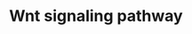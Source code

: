 ---
annotations:
- type: Pathway Ontology
  value: '"Wnt signaling'
- type: Pathway Ontology
  value: Wnt signaling pathway
authors:
- MaintBot
- Thomas
- Mkutmon
- Egonw
- Eweitz
description: 'WNT signal, through the canonical pathway, controls cell fate determination
  and through the non-canonical pathway controls cell movement and tissue polarity.
  The name "wnt" is a fusion of two terms, wg derived from the Drosophila gene wingless
  (wg) and int derived from the proto-oncogene integration-1, which is the mammalian
  homolog of wg. ß-catenin is the key regulated effector of Wnt, involved in canonical
  signaling . Free ß-catenin is bound by a multiprotein "destruction complex". The
  ß-catenin destruction complex is comprised of ß-catenin, scaffold proteins (APC,
  AXIN) and serine/threonine kinases that phosphorylate ß-catenin casein kinase 1
  (CSNK1A1, CSNK1D, CSNK1E, CSNK1G1) and GSK3B. The sequential phosphorylation of
  ß-catenin by casein kinase 1 and GSK3 is recognised by an SCF-class E3-ubiquitin
  ligase, which targets it for polyubiquitination and proteosomal destruction. Canonical
  WNT signals are transduced through a two-part receptor, a seven-transmembrane Frizzled
  (FZD) and low density lipoprotein receptor-related protein 5/6 (LRP5/LRP6) to a
  ß-catenin (CTNNB1) signaling cascade. On recruitment of deshevelled (DVL1) to FZD
  and AXIN to LRP6, ß-catenin destruction complex disassembles leading to its stabilization
  and nuclear accumulation. Nuclear ß-catenin binds to T-cell factor/lymphoid enhancer
  factor (TCF/LEF) family of transcription factors and Legless family docking protein,
  BCL9. These activate the transcription of Wnt target genes CCND1, MYC. Non-canonical
  WNT signaling diverges downstream after being transduced through FZD family receptors
  and co-receptors, ROR2 and RYK. This pathway does not involve ß-catenin-mediated
  gene expression. Small G proteins such as RAC1, RHOA and downstream effectors of
  RAC including JNK are DVL-dependant effector molecules of the non-canonical pathway.
  These have been implicated in cytoskeletal rearrangement, dendrite growth and control
  of cell polarity and orientation. Nemo-like kinase (NLK) and nuclear factor of activated
  T cells (NFAT) are Ca2+-dependant effectors of the non-canonical pathway. NLK inhibits
  canonical pathway by phosphorylation of TCF/LEF family transcription factors. NFAT
  transcription factor is implicated in convergent extension during early embryogenesis
  and carcinogenic metastasis.    Please access this pathway at [http://www.netpath.org/netslim/wnt_pathway.html
  NetSlim] database.  If you use this pathway, please cite the following paper: Kandasamy,
  K., Mohan, S. S., Raju, R., Keerthikumar, S., Kumar, G. S. S., Venugopal, A. K.,
  Telikicherla, D., Navarro, J. D., Mathivanan, S., Pecquet, C., Gollapudi, S. K.,
  Tattikota, S. G., Mohan, S., Padhukasahasram, H., Subbannayya, Y., Goel, R., Jacob,
  H. K. C., Zhong, J., Sekhar, R., Nanjappa, V., Balakrishnan, L., Subbaiah, R., Ramachandra,
  Y. L., Rahiman, B. A., Prasad, T. S. K., Lin, J., Houtman, J. C. D., Desiderio,
  S., Renauld, J., Constantinescu, S. N., Ohara, O., Hirano, T., Kubo, M., Singh,
  S., Khatri, P., Draghici, S., Bader, G. D., Sander, C., Leonard, W. J. and Pandey,
  A. (2010). NetPath: A public resource of curated signal transduction pathways. <i>Genome
  Biology</i>. 11:R3.'
last-edited: 2021-12-17
organisms:
- Bos taurus
redirect_from:
- /index.php/Pathway:WP980
- /instance/WP980
schema-jsonld:
- '@context': https://schema.org/
  '@id': https://wikipathways.github.io/pathways/WP980.html
  '@type': Dataset
  creator:
    '@type': Organization
    name: WikiPathways
  description: 'WNT signal, through the canonical pathway, controls cell fate determination
    and through the non-canonical pathway controls cell movement and tissue polarity.
    The name "wnt" is a fusion of two terms, wg derived from the Drosophila gene wingless
    (wg) and int derived from the proto-oncogene integration-1, which is the mammalian
    homolog of wg. ß-catenin is the key regulated effector of Wnt, involved in canonical
    signaling . Free ß-catenin is bound by a multiprotein "destruction complex". The
    ß-catenin destruction complex is comprised of ß-catenin, scaffold proteins (APC,
    AXIN) and serine/threonine kinases that phosphorylate ß-catenin casein kinase
    1 (CSNK1A1, CSNK1D, CSNK1E, CSNK1G1) and GSK3B. The sequential phosphorylation
    of ß-catenin by casein kinase 1 and GSK3 is recognised by an SCF-class E3-ubiquitin
    ligase, which targets it for polyubiquitination and proteosomal destruction. Canonical
    WNT signals are transduced through a two-part receptor, a seven-transmembrane
    Frizzled (FZD) and low density lipoprotein receptor-related protein 5/6 (LRP5/LRP6)
    to a ß-catenin (CTNNB1) signaling cascade. On recruitment of deshevelled (DVL1)
    to FZD and AXIN to LRP6, ß-catenin destruction complex disassembles leading to
    its stabilization and nuclear accumulation. Nuclear ß-catenin binds to T-cell
    factor/lymphoid enhancer factor (TCF/LEF) family of transcription factors and
    Legless family docking protein, BCL9. These activate the transcription of Wnt
    target genes CCND1, MYC. Non-canonical WNT signaling diverges downstream after
    being transduced through FZD family receptors and co-receptors, ROR2 and RYK.
    This pathway does not involve ß-catenin-mediated gene expression. Small G proteins
    such as RAC1, RHOA and downstream effectors of RAC including JNK are DVL-dependant
    effector molecules of the non-canonical pathway. These have been implicated in
    cytoskeletal rearrangement, dendrite growth and control of cell polarity and orientation.
    Nemo-like kinase (NLK) and nuclear factor of activated T cells (NFAT) are Ca2+-dependant
    effectors of the non-canonical pathway. NLK inhibits canonical pathway by phosphorylation
    of TCF/LEF family transcription factors. NFAT transcription factor is implicated
    in convergent extension during early embryogenesis and carcinogenic metastasis.    Please
    access this pathway at [http://www.netpath.org/netslim/wnt_pathway.html NetSlim]
    database.  If you use this pathway, please cite the following paper: Kandasamy,
    K., Mohan, S. S., Raju, R., Keerthikumar, S., Kumar, G. S. S., Venugopal, A. K.,
    Telikicherla, D., Navarro, J. D., Mathivanan, S., Pecquet, C., Gollapudi, S. K.,
    Tattikota, S. G., Mohan, S., Padhukasahasram, H., Subbannayya, Y., Goel, R., Jacob,
    H. K. C., Zhong, J., Sekhar, R., Nanjappa, V., Balakrishnan, L., Subbaiah, R.,
    Ramachandra, Y. L., Rahiman, B. A., Prasad, T. S. K., Lin, J., Houtman, J. C.
    D., Desiderio, S., Renauld, J., Constantinescu, S. N., Ohara, O., Hirano, T.,
    Kubo, M., Singh, S., Khatri, P., Draghici, S., Bader, G. D., Sander, C., Leonard,
    W. J. and Pandey, A. (2010). NetPath: A public resource of curated signal transduction
    pathways. <i>Genome Biology</i>. 11:R3.'
  keywords:
  - GSK3A
  - BCL9
  - MAP3K7
  - CSNK1G1
  - DVL3
  - PRKCG
  - MTOR
  - AXIN1
  - GJA1
  - MAPK9
  - RHOA
  - GCKR
  - CSNK1D
  - NLK
  - ROR2
  - TCFL2
  - TEK
  - APC
  - TSC1
  - RYK
  - MAPK8
  - CTNNB1
  - AXIN2
  - CSNK1E
  - CSNK1A1
  - LEF1
  - ROR1
  - SOX1
  - TCF7L2
  - PRKCA
  - TCF3
  - ARRB2
  - PI4K2A
  - FRAT1
  - GSK3B
  - RAC1
  - PIP5K1B
  - DVL1
  - LRP6
  - DVL2
  - NFATC2
  - MAPK1
  - CTBP1
  - AKT1
  - CDK6
  - PRKCB
  - LRP5
  - TSC2
  - CCND1
  - MYC
  - PPARG
  license: CC0
  name: Wnt signaling pathway
seo: CreativeWork
title: Wnt signaling pathway
wpid: WP980
---